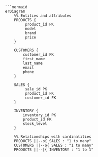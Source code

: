 ```mermaid
```mermaid
erDiagram
    %% Entities and attributes
    PRODUCTS {
         product_id PK
         model
         brand
         price
    }
    
    CUSTOMERS {
        customer_id PK
        first_name
        last_name
        email
        phone
    }

    SALES {
         sale_id PK
         product_id FK
         customer_id FK
    }

    INVENTORY {
        inventory_id PK
        product_id FK
        stock_level
    }

    %% Relationships with cardinalities
    PRODUCTS ||--o{ SALES : "1 to many"
    CUSTOMERS ||--o{ SALES : "1 to many"
    PRODUCTS ||--|{ INVENTORY : "1 to 1"
```
